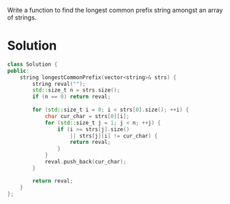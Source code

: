 Write a function to find the longest common prefix string amongst an array of strings.

# Solution

```cpp
class Solution {
public:
    string longestCommonPrefix(vector<string>& strs) {
        string reval("");
        std::size_t n = strs.size();
        if (n == 0) return reval;
        
        for (std::size_t i = 0; i < strs[0].size(); ++i) {
            char cur_char = strs[0][i];
            for (std::size_t j = 1; j < n; ++j) {
                if (i >= strs[j].size() 
                    || strs[j][i] != cur_char) {
                    return reval;
                }
            }
            reval.push_back(cur_char);
        }

        return reval;
    }
};
```
